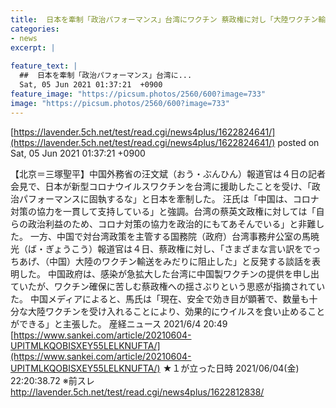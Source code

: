 ```yaml
---
title:  日本を牽制「政治パフォーマンス」台湾にワクチン 蔡政権に対し「大陸ワクチン輸送を阻止した」と反発 ★２  
categories:
- news
excerpt: |
  
feature_text: |
  ##  日本を牽制「政治パフォーマンス」台湾に...
  Sat, 05 Jun 2021 01:37:21  +0900
feature_image: "https://picsum.photos/2560/600?image=733"
image: "https://picsum.photos/2560/600?image=733"
---
```


[https://lavender.5ch.net/test/read.cgi/news4plus/1622824641/](https://lavender.5ch.net/test/read.cgi/news4plus/1622824641/)
posted on Sat, 05 Jun 2021 01:37:21  +0900

<!--more-->

【北京＝三塚聖平】中国外務省の汪文斌（おう・ぶんひん）報道官は４日の記者会見で、日本が新型コロナウイルスワクチンを台湾に援助したことを受け、「政治パフォーマンスに固執するな」と日本を牽制した。 汪氏は「中国は、コロナ対策の協力を一貫して支持している」と強調。台湾の蔡英文政権に対しては「自らの政治利益のため、コロナ対策の協力を政治的にもてあそんでいる」と非難した。 一方、中国で対台湾政策を主管する国務院（政府）台湾事務弁公室の馬暁光（ば・ぎょうこう）報道官は４日、蔡政権に対し、「さまざまな言い訳をでっちあげ、（中国）大陸のワクチン輸送をみだりに阻止した」と反発する談話を表明した。 中国政府は、感染が急拡大した台湾に中国製ワクチンの提供を申し出ていたが、ワクチン確保に苦しむ蔡政権への揺さぶりという思惑が指摘されていた。 中国メディアによると、馬氏は「現在、安全で効き目が顕著で、数量も十分な大陸ワクチンを受け入れることにより、効果的にウイルスを食い止めることができる」と主張した。 産経ニュース 2021/6/4 20:49 [https://www.sankei.com/article/20210604-UPITMLKQOBISXEY55LELKNUFTA/](https://www.sankei.com/article/20210604-UPITMLKQOBISXEY55LELKNUFTA/) ★１が立った日時 2021/06/04(金) 22:20:38.72 ※前スレ http://lavender.5ch.net/test/read.cgi/news4plus/1622812838/
